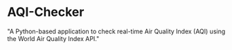 # AQI-Checker
"A Python-based application to check real-time Air Quality Index (AQI) using the World Air Quality Index API."
